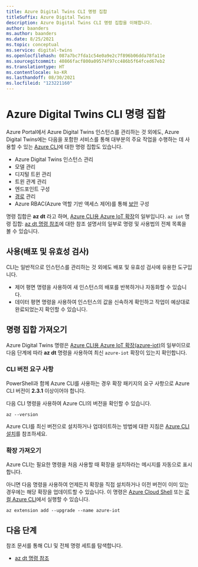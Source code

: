 ```yaml
---
title: Azure Digital Twins CLI 명령 집합
titleSuffix: Azure Digital Twins
description: Azure Digital Twins CLI 명령 집합을 이해합니다.
author: baanders
ms.author: baanders
ms.date: 8/25/2021
ms.topic: conceptual
ms.service: digital-twins
ms.openlocfilehash: 087a7bc7fda1c54e0a9e2c7f896b06dda78fa11e
ms.sourcegitcommit: 40866facf800a09574f97cc486b5f64fced67eb2
ms.translationtype: HT
ms.contentlocale: ko-KR
ms.lasthandoff: 08/30/2021
ms.locfileid: "123221160"
---
```

# <a name="azure-digital-twins-cli-command-set"></a>Azure Digital Twins CLI 명령 집합

Azure Portal에서 Azure Digital Twins 인스턴스를 관리하는 것 외에도, Azure Digital Twins에는 다음을 포함한 서비스를 통해 대부분의 주요 작업을 수행하는 데 사용할 수 있는 [Azure CLI](/cli/azure/what-is-azure-cli)에 대한 명령 집합도 있습니다.
* Azure Digital Twins 인스턴스 관리
* 모델 관리
* 디지털 트윈 관리
* 트윈 관계 관리
* 엔드포인트 구성
* [경로](concepts-route-events.md) 관리
* Azure RBAC(Azure 역할 기반 액세스 제어)를 통해 [보안](concepts-security.md) 구성

명령 집합은 **az dt** 라고 하며, [Azure CLI용 Azure IoT 확장](https://github.com/Azure/azure-iot-cli-extension)의 일부입니다. `az iot` 명령 집합: [az dt 명령 참조](/cli/azure/dt?view=azure-cli-latest&preserve-view=true)에 대한 참조 설명서의 일부로 명령 및 사용법의 전체 목록을 볼 수 있습니다.

## <a name="uses-deploy-and-validate"></a>사용(배포 및 유효성 검사)

CLI는 일반적으로 인스턴스를 관리하는 것 외에도 배포 및 유효성 검사에 유용한 도구입니다.
* 제어 평면 명령을 사용하여 새 인스턴스의 배포를 반복하거나 자동화할 수 있습니다.
* 데이터 평면 명령을 사용하여 인스턴스의 값을 신속하게 확인하고 작업이 예상대로 완료되었는지 확인할 수 있습니다.

## <a name="get-the-command-set"></a>명령 집합 가져오기

Azure Digital Twins 명령은 [Azure CLI용 Azure IoT 확장(azure-iot)](https://github.com/Azure/azure-iot-cli-extension)의 일부이므로 다음 단계에 따라 **az dt** 명령을 사용하여 최신 `azure-iot` 확장이 있는지 확인합니다.

### <a name="cli-version-requirements"></a>CLI 버전 요구 사항

PowerShell과 함께 Azure CLI를 사용하는 경우 확장 패키지의 요구 사항으로 Azure CLI 버전이 **2.3.1** 이상이어야 합니다.

다음 CLI 명령을 사용하여 Azure CLI의 버전을 확인할 수 있습니다.
```azurecli
az --version
```

Azure CLI를 최신 버전으로 설치하거나 업데이트하는 방법에 대한 지침은 [Azure CLI 설치](/cli/azure/install-azure-cli)를 참조하세요.

### <a name="get-the-extension"></a>확장 가져오기

Azure CLI는 필요한 명령을 처음 사용할 때 확장을 설치하라는 메시지를 자동으로 표시합니다.

아니면 다음 명령을 사용하여 언제든지 확장을 직접 설치하거나 이전 버전이 이미 있는 경우에는 해당 확장을 업데이트할 수 있습니다. 이 명령은 [Azure Cloud Shell](../cloud-shell/overview.md) 또는 [로컬 Azure CLI](/cli/azure/install-azure-cli)에서 실행할 수 있습니다.

```azurecli-interactive
az extension add --upgrade --name azure-iot
```

## <a name="next-steps"></a>다음 단계

참조 문서를 통해 CLI 및 전체 명령 세트를 탐색합니다.
* [az dt 명령 참조](/cli/azure/dt?view=azure-cli-latest&preserve-view=true)
